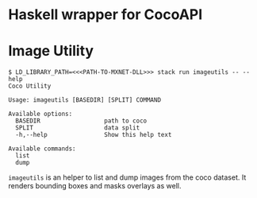 # Haskell wrapper for CocoAPI

# Image Utility
```
$ LD_LIBRARY_PATH=<<<PATH-TO-MXNET-DLL>>> stack run imageutils -- --help
Coco Utility

Usage: imageutils [BASEDIR] [SPLIT] COMMAND

Available options:
  BASEDIR                  path to coco
  SPLIT                    data split
  -h,--help                Show this help text

Available commands:
  list                     
  dump     
```

`imageutils` is an helper to list and dump images from the coco dataset. It renders bounding boxes and masks overlays as well.
